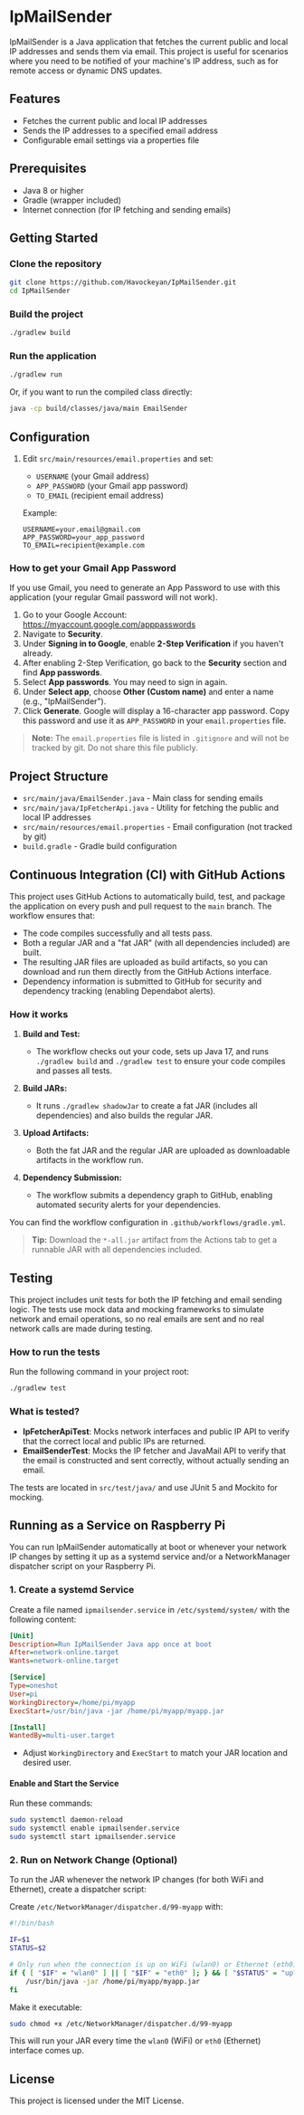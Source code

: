 # IpMailSender

IpMailSender is a Java application that fetches the current public and local IP addresses and sends them via email. This project is useful for scenarios where you need to be notified of your machine's IP address, such as for remote access or dynamic DNS updates.

## Features
- Fetches the current public and local IP addresses
- Sends the IP addresses to a specified email address
- Configurable email settings via a properties file

## Prerequisites
- Java 8 or higher
- Gradle (wrapper included)
- Internet connection (for IP fetching and sending emails)

## Getting Started

### Clone the repository
```sh
git clone https://github.com/Havockeyan/IpMailSender.git
cd IpMailSender
```

### Build the project
```sh
./gradlew build
```

### Run the application
```sh
./gradlew run
```

Or, if you want to run the compiled class directly:
```sh
java -cp build/classes/java/main EmailSender
```

## Configuration

1. Edit `src/main/resources/email.properties` and set:
   - `USERNAME` (your Gmail address)
   - `APP_PASSWORD` (your Gmail app password)
   - `TO_EMAIL` (recipient email address)

   Example:
   ```properties
   USERNAME=your.email@gmail.com
   APP_PASSWORD=your_app_password
   TO_EMAIL=recipient@example.com
   ```

### How to get your Gmail App Password

If you use Gmail, you need to generate an App Password to use with this application (your regular Gmail password will not work).

1. Go to your Google Account: https://myaccount.google.com/apppasswords
2. Navigate to **Security**.
3. Under **Signing in to Google**, enable **2-Step Verification** if you haven't already.
4. After enabling 2-Step Verification, go back to the **Security** section and find **App passwords**.
5. Select **App passwords**. You may need to sign in again.
6. Under **Select app**, choose **Other (Custom name)** and enter a name (e.g., "IpMailSender").
7. Click **Generate**. Google will display a 16-character app password. Copy this password and use it as `APP_PASSWORD` in your `email.properties` file.

> **Note:** The `email.properties` file is listed in `.gitignore` and will not be tracked by git. Do not share this file publicly.

## Project Structure
- `src/main/java/EmailSender.java` - Main class for sending emails
- `src/main/java/IpFetcherApi.java` - Utility for fetching the public and local IP addresses
- `src/main/resources/email.properties` - Email configuration (not tracked by git)
- `build.gradle` - Gradle build configuration

## Continuous Integration (CI) with GitHub Actions

This project uses GitHub Actions to automatically build, test, and package the application on every push and pull request to the `main` branch. The workflow ensures that:

- The code compiles successfully and all tests pass.
- Both a regular JAR and a "fat JAR" (with all dependencies included) are built.
- The resulting JAR files are uploaded as build artifacts, so you can download and run them directly from the GitHub Actions interface.
- Dependency information is submitted to GitHub for security and dependency tracking (enabling Dependabot alerts).

### How it works

1. **Build and Test:**
   - The workflow checks out your code, sets up Java 17, and runs `./gradlew build` and `./gradlew test` to ensure your code compiles and passes all tests.

2. **Build JARs:**
   - It runs `./gradlew shadowJar` to create a fat JAR (includes all dependencies) and also builds the regular JAR.

3. **Upload Artifacts:**
   - Both the fat JAR and the regular JAR are uploaded as downloadable artifacts in the workflow run.

4. **Dependency Submission:**
   - The workflow submits a dependency graph to GitHub, enabling automated security alerts for your dependencies.

You can find the workflow configuration in `.github/workflows/gradle.yml`.

> **Tip:** Download the `*-all.jar` artifact from the Actions tab to get a runnable JAR with all dependencies included.

## Testing

This project includes unit tests for both the IP fetching and email sending logic. The tests use mock data and mocking frameworks to simulate network and email operations, so no real emails are sent and no real network calls are made during testing.

### How to run the tests

Run the following command in your project root:

```sh
./gradlew test
```

### What is tested?
- **IpFetcherApiTest**: Mocks network interfaces and public IP API to verify that the correct local and public IPs are returned.
- **EmailSenderTest**: Mocks the IP fetcher and JavaMail API to verify that the email is constructed and sent correctly, without actually sending an email.

The tests are located in `src/test/java/` and use JUnit 5 and Mockito for mocking.

## Running as a Service on Raspberry Pi

You can run IpMailSender automatically at boot or whenever your network IP changes by setting it up as a systemd service and/or a NetworkManager dispatcher script on your Raspberry Pi.

### 1. Create a systemd Service
Create a file named `ipmailsender.service` in `/etc/systemd/system/` with the following content:

```ini
[Unit]
Description=Run IpMailSender Java app once at boot
After=network-online.target
Wants=network-online.target

[Service]
Type=oneshot
User=pi
WorkingDirectory=/home/pi/myapp
ExecStart=/usr/bin/java -jar /home/pi/myapp/myapp.jar

[Install]
WantedBy=multi-user.target
```

- Adjust `WorkingDirectory` and `ExecStart` to match your JAR location and desired user.

#### Enable and Start the Service
Run these commands:

```bash
sudo systemctl daemon-reload
sudo systemctl enable ipmailsender.service
sudo systemctl start ipmailsender.service
```

### 2. Run on Network Change (Optional)
To run the JAR whenever the network IP changes (for both WiFi and Ethernet), create a dispatcher script:

Create `/etc/NetworkManager/dispatcher.d/99-myapp` with:

```bash
#!/bin/bash

IF=$1
STATUS=$2

# Only run when the connection is up on WiFi (wlan0) or Ethernet (eth0)
if { [ "$IF" = "wlan0" ] || [ "$IF" = "eth0" ]; } && [ "$STATUS" = "up" ]; then
    /usr/bin/java -jar /home/pi/myapp/myapp.jar
fi
```

Make it executable:
```bash
sudo chmod +x /etc/NetworkManager/dispatcher.d/99-myapp
```

This will run your JAR every time the `wlan0` (WiFi) or `eth0` (Ethernet) interface comes up.

## License
This project is licensed under the MIT License.
